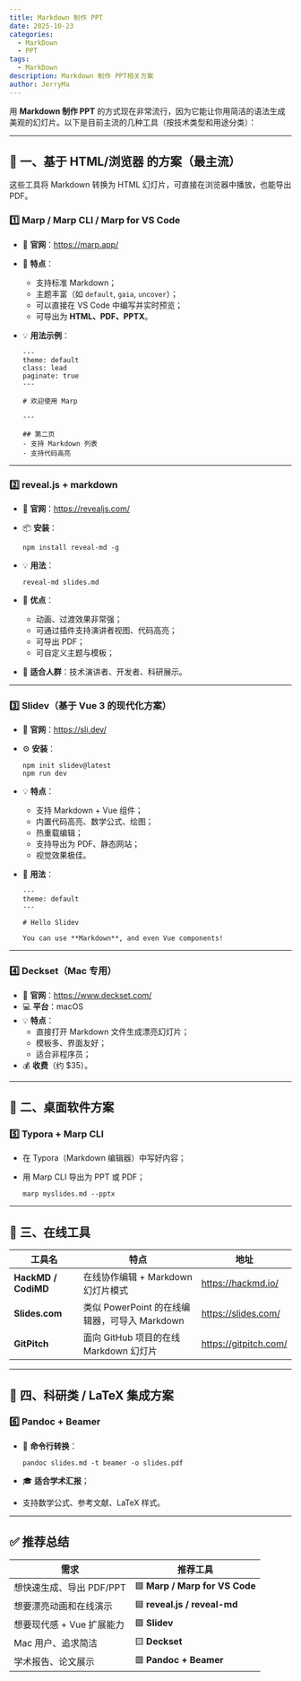 ```yaml
---
title: Markdown 制作 PPT
date: 2025-10-23
categories:
  - MarkDown
  - PPT
tags:
  - MarkDown
description: Markdown 制作 PPT相关方案
author: JerryMa
---
```


用 **Markdown 制作 PPT** 的方式现在非常流行，因为它能让你用简洁的语法生成美观的幻灯片。以下是目前主流的几种工具（按技术类型和用途分类）：

------

## 🧭 一、基于 HTML/浏览器 的方案（最主流）

这些工具将 Markdown 转换为 HTML 幻灯片，可直接在浏览器中播放，也能导出 PDF。

### 1️⃣ **Marp / Marp CLI / Marp for VS Code**

- 🔧 **官网**：https://marp.app/

- 🧩 **特点**：

  - 支持标准 Markdown；
  - 主题丰富（如 `default`, `gaia`, `uncover`）；
  - 可以直接在 VS Code 中编写并实时预览；
  - 可导出为 **HTML、PDF、PPTX**。

- 💡 **用法示例**：

  ```
  ---
  theme: default
  class: lead
  paginate: true
  ---
  
  # 欢迎使用 Marp
  
  ---
  
  ## 第二页
  - 支持 Markdown 列表
  - 支持代码高亮
  ```

------

### 2️⃣ **reveal.js + markdown**

- 🔧 **官网**：https://revealjs.com/

- 📦 **安装**：

  ```
  npm install reveal-md -g
  ```

- 💡 **用法**：

  ```
  reveal-md slides.md
  ```

- 🌟 **优点**：

  - 动画、过渡效果非常强；
  - 可通过插件支持演讲者视图、代码高亮；
  - 可导出 PDF；
  - 可自定义主题与模板；

- 🚀 **适合人群**：技术演讲者、开发者、科研展示。

------

### 3️⃣ **Slidev（基于 Vue 3 的现代化方案）**

- 🔧 **官网**：https://sli.dev/

- ⚙️ **安装**：

  ```
  npm init slidev@latest
  npm run dev
  ```

- 💡 **特点**：

  - 支持 Markdown + Vue 组件；
  - 内置代码高亮、数学公式、绘图；
  - 热重载编辑；
  - 支持导出为 PDF、静态网站；
  - 视觉效果极佳。

- 📘 **用法**：

  ```
  ---
  theme: default
  ---
  
  # Hello Slidev
  
  You can use **Markdown**, and even Vue components!
  ```

------

### 4️⃣ **Deckset（Mac 专用）**

- 🔧 **官网**：https://www.deckset.com/
- 💻 **平台**：macOS
- 💡 **特点**：
  - 直接打开 Markdown 文件生成漂亮幻灯片；
  - 模板多、界面友好；
  - 适合非程序员；
- 💰 **收费**（约 $35）。

------

## 🧱 二、桌面软件方案

### 5️⃣ **Typora + Marp CLI**

- 在 Typora（Markdown 编辑器）中写好内容；

- 用 Marp CLI 导出为 PPT 或 PDF；

  ```
  marp myslides.md --pptx
  ```

------

## 🧠 三、在线工具

| 工具名              | 特点                                          | 地址                  |
| ------------------- | --------------------------------------------- | --------------------- |
| **HackMD / CodiMD** | 在线协作编辑 + Markdown 幻灯片模式            | https://hackmd.io/    |
| **Slides.com**      | 类似 PowerPoint 的在线编辑器，可导入 Markdown | https://slides.com/   |
| **GitPitch**        | 面向 GitHub 项目的在线 Markdown 幻灯片        | https://gitpitch.com/ |

------

## 🧩 四、科研类 / LaTeX 集成方案

### 6️⃣ **Pandoc + Beamer**

- 🔧 **命令行转换**：

  ```
  pandoc slides.md -t beamer -o slides.pdf
  ```

- 🎓 **适合学术汇报**；

- 支持数学公式、参考文献、LaTeX 样式。

------

## ✅ 推荐总结

| 需求                      | 推荐工具                      |
| ------------------------- | ----------------------------- |
| 想快速生成、导出 PDF/PPT  | 🟩 **Marp / Marp for VS Code** |
| 想要漂亮动画和在线演示    | 🟦 **reveal.js / reveal-md**   |
| 想要现代感 + Vue 扩展能力 | 🟪 **Slidev**                  |
| Mac 用户、追求简洁        | 🟨 **Deckset**                 |
| 学术报告、论文展示        | 🟥 **Pandoc + Beamer**         |